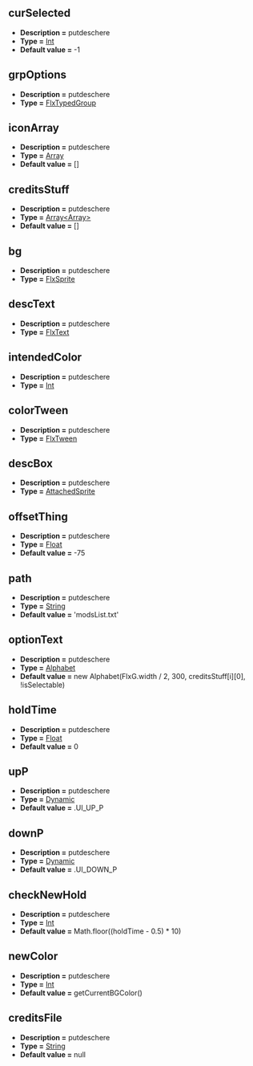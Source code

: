 ## curSelected
* **Description =** putdeschere
* **Type =** [Int](https://api.haxeflixel.com/Int.html)
* **Default value =** -1

## grpOptions
* **Description =** putdeschere
* **Type =** [FlxTypedGroup<Alphabet>](https://api.haxeflixel.com/flixel/group/FlxGroup/FlxTypedGroup.html)

## iconArray
* **Description =** putdeschere
* **Type =** [Array<AttachedSprite>](https://api.haxeflixel.com/Array.html)
* **Default value =** []

## creditsStuff
* **Description =** putdeschere
* **Type =** [Array<Array<String>>](https://api.haxeflixel.com/Array.html)
* **Default value =** []

## bg
* **Description =** putdeschere
* **Type =** [FlxSprite](https://api.haxeflixel.com/flixel/FlxSprite.html)

## descText
* **Description =** putdeschere
* **Type =** [FlxText](https://api.haxeflixel.com/flixel/text/FlxText.html)

## intendedColor
* **Description =** putdeschere
* **Type =** [Int](https://api.haxeflixel.com/Int.html)

## colorTween
* **Description =** putdeschere
* **Type =** [FlxTween](https://api.haxeflixel.com/flixel/tweens/FlxTween.html)

## descBox
* **Description =** putdeschere
* **Type =** [AttachedSprite](https://api.haxeflixel.com/AttachedSprite.html)

## offsetThing
* **Description =** putdeschere
* **Type =** [Float](https://api.haxeflixel.com/Float.html)
* **Default value =** -75

## path
* **Description =** putdeschere
* **Type =** [String](https://api.haxeflixel.com/String.html)
* **Default value =** 'modsList.txt'

## optionText
* **Description =** putdeschere
* **Type =** [Alphabet](https://api.haxeflixel.com/Alphabet.html)
* **Default value =** new Alphabet(FlxG.width / 2, 300, creditsStuff[i][0], !isSelectable)

## holdTime
* **Description =** putdeschere
* **Type =** [Float](https://api.haxeflixel.com/Float.html)
* **Default value =** 0

## upP
* **Description =** putdeschere
* **Type =** [Dynamic](https://api.haxeflixel.com/Dynamic.html)
* **Default value =** .UI_UP_P

## downP
* **Description =** putdeschere
* **Type =** [Dynamic](https://api.haxeflixel.com/Dynamic.html)
* **Default value =** .UI_DOWN_P

## checkNewHold
* **Description =** putdeschere
* **Type =** [Int](https://api.haxeflixel.com/Int.html)
* **Default value =** Math.floor((holdTime - 0.5) * 10)

## newColor
* **Description =** putdeschere
* **Type =** [Int](https://api.haxeflixel.com/Int.html)
* **Default value =**  getCurrentBGColor()

## creditsFile
* **Description =** putdeschere
* **Type =** [String](https://api.haxeflixel.com/String.html)
* **Default value =** null

